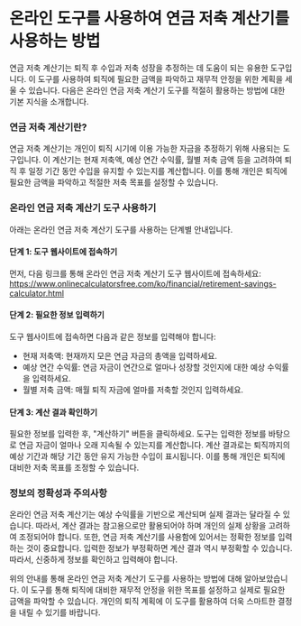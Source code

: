온라인 도구를 사용하여 연금 저축 계산기를 사용하는 방법
===============================

연금 저축 계산기는 퇴직 후 수입과 저축 성장을 추정하는 데 도움이 되는 유용한 도구입니다. 이 도구를 사용하여 퇴직에 필요한 금액을 파악하고 재무적 안정을 위한 계획을 세울 수 있습니다. 다음은 온라인 연금 저축 계산기 도구를 적절히 활용하는 방법에 대한 기본 지식을 소개합니다.

### 연금 저축 계산기란?

연금 저축 계산기는 개인이 퇴직 시기에 이용 가능한 자금을 추정하기 위해 사용되는 도구입니다. 이 계산기는 현재 저축액, 예상 연간 수익률, 월별 저축 금액 등을 고려하여 퇴직 후 일정 기간 동안 수입을 유지할 수 있는지를 계산합니다. 이를 통해 개인은 퇴직에 필요한 금액을 파악하고 적절한 저축 목표를 설정할 수 있습니다.

### 온라인 연금 저축 계산기 도구 사용하기

아래는 온라인 연금 저축 계산기 도구를 사용하는 단계별 안내입니다.

#### 단계 1: 도구 웹사이트에 접속하기

먼저, 다음 링크를 통해 온라인 연금 저축 계산기 도구 웹사이트에 접속하세요: <https://www.onlinecalculatorsfree.com/ko/financial/retirement-savings-calculator.html>

#### 단계 2: 필요한 정보 입력하기

도구 웹사이트에 접속하면 다음과 같은 정보를 입력해야 합니다:

- 현재 저축액: 현재까지 모은 연금 자금의 총액을 입력하세요.
- 예상 연간 수익률: 연금 자금이 연간으로 얼마나 성장할 것인지에 대한 예상 수익률을 입력하세요.
- 월별 저축 금액: 매월 퇴직 자금에 얼마를 저축할 것인지 입력하세요.

#### 단계 3: 계산 결과 확인하기

필요한 정보를 입력한 후, "계산하기" 버튼을 클릭하세요. 도구는 입력한 정보를 바탕으로 연금 자금이 얼마나 오래 지속될 수 있는지를 계산합니다. 계산 결과로는 퇴직까지의 예상 기간과 해당 기간 동안 유지 가능한 수입이 표시됩니다. 이를 통해 개인은 퇴직에 대비한 저축 목표를 조정할 수 있습니다.

### 정보의 정확성과 주의사항

온라인 연금 저축 계산기는 예상 수익률을 기반으로 계산되며 실제 결과는 달라질 수 있습니다. 따라서, 계산 결과는 참고용으로만 활용되어야 하며 개인의 실제 상황을 고려하여 조정되어야 합니다. 또한, 연금 저축 계산기를 사용함에 있어서는 정확한 정보를 입력하는 것이 중요합니다. 입력한 정보가 부정확하면 계산 결과 역시 부정확할 수 있습니다. 따라서, 신중하게 정보를 확인하고 입력해야 합니다.

위의 안내를 통해 온라인 연금 저축 계산기 도구를 사용하는 방법에 대해 알아보았습니다. 이 도구를 통해 퇴직에 대비한 재무적 안정을 위한 목표를 설정하고 실제로 필요한 금액을 파악할 수 있습니다. 개인의 퇴직 계획에 이 도구를 활용하여 더욱 스마트한 결정을 내릴 수 있기를 바랍니다.